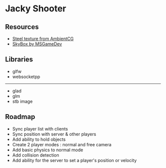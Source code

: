 # Jacky Shooter

## Resources

- [Steel texture from AmbientCG](https://ambientcg.com/view?id=Metal038)
- [SkyBox by MSGameDev](https://www.cgtrader.com/free-3d-models/space/other/spacebox-collection)

## Libraries

- glfw
- websocketpp
---
- glad
- glm
- stb image

## Roadmap

- Sync player list with clients
- Sync position with server & other players
- Add ability to hold objects
- Create 2 player modes : normal and free camera
- Add basic physics to normal mode
- Add collision detection
- Add ability for the server to set a player's position or velocity

